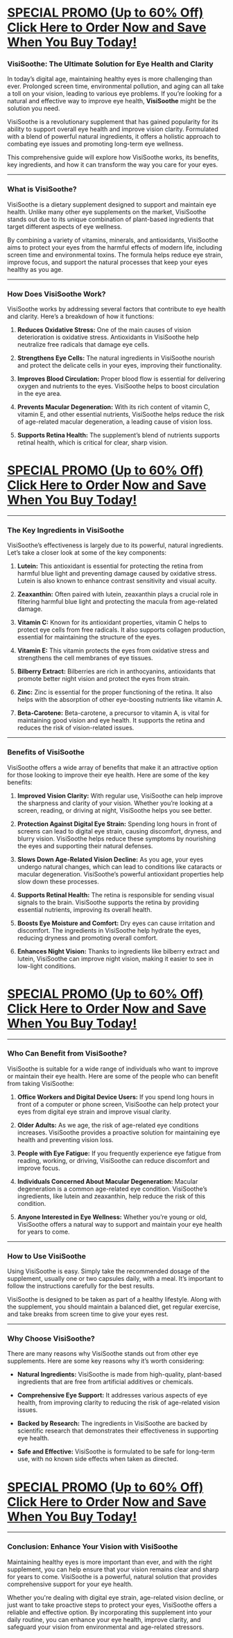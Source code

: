 <h1><a href="https://getdeals24x7.com/order-denticore">SPECIAL PROMO (Up to 60% Off) Click Here to Order Now and Save When You Buy Today!</a></h1>
<h3><strong>VisiSoothe: The Ultimate Solution for Eye Health and Clarity</strong></h3>
<p>In today&rsquo;s digital age, maintaining healthy eyes is more challenging than ever. Prolonged screen time, environmental pollution, and aging can all take a toll on your vision, leading to various eye problems. If you&rsquo;re looking for a natural and effective way to improve eye health, <strong>VisiSoothe</strong> might be the solution you need.</p>
<p>VisiSoothe is a revolutionary supplement that has gained popularity for its ability to support overall eye health and improve vision clarity. Formulated with a blend of powerful natural ingredients, it offers a holistic approach to combating eye issues and promoting long-term eye wellness.</p>
<p>This comprehensive guide will explore how VisiSoothe works, its benefits, key ingredients, and how it can transform the way you care for your eyes.</p>
<hr />
<h3><strong>What is VisiSoothe?</strong></h3>
<p>VisiSoothe is a dietary supplement designed to support and maintain eye health. Unlike many other eye supplements on the market, VisiSoothe stands out due to its unique combination of plant-based ingredients that target different aspects of eye wellness.</p>
<p>By combining a variety of vitamins, minerals, and antioxidants, VisiSoothe aims to protect your eyes from the harmful effects of modern life, including screen time and environmental toxins. The formula helps reduce eye strain, improve focus, and support the natural processes that keep your eyes healthy as you age.</p>
<hr />
<h3><strong>How Does VisiSoothe Work?</strong></h3>
<p>VisiSoothe works by addressing several factors that contribute to eye health and clarity. Here&rsquo;s a breakdown of how it functions:</p>
<ol>
<li>
<p><strong>Reduces Oxidative Stress:</strong> One of the main causes of vision deterioration is oxidative stress. Antioxidants in VisiSoothe help neutralize free radicals that damage eye cells.</p>
</li>
<li>
<p><strong>Strengthens Eye Cells:</strong> The natural ingredients in VisiSoothe nourish and protect the delicate cells in your eyes, improving their functionality.</p>
</li>
<li>
<p><strong>Improves Blood Circulation:</strong> Proper blood flow is essential for delivering oxygen and nutrients to the eyes. VisiSoothe helps to boost circulation in the eye area.</p>
</li>
<li>
<p><strong>Prevents Macular Degeneration:</strong> With its rich content of vitamin C, vitamin E, and other essential nutrients, VisiSoothe helps reduce the risk of age-related macular degeneration, a leading cause of vision loss.</p>
</li>
<li>
<p><strong>Supports Retina Health:</strong> The supplement&rsquo;s blend of nutrients supports retinal health, which is critical for clear, sharp vision.</p>
</li>
</ol>
<h1><a href="https://getdeals24x7.com/order-denticore">SPECIAL PROMO (Up to 60% Off) Click Here to Order Now and Save When You Buy Today!</a></h1>
<hr />
<h3><strong>The Key Ingredients in VisiSoothe</strong></h3>
<p>VisiSoothe&rsquo;s effectiveness is largely due to its powerful, natural ingredients. Let&rsquo;s take a closer look at some of the key components:</p>
<ol>
<li>
<p><strong>Lutein:</strong> This antioxidant is essential for protecting the retina from harmful blue light and preventing damage caused by oxidative stress. Lutein is also known to enhance contrast sensitivity and visual acuity.</p>
</li>
<li>
<p><strong>Zeaxanthin:</strong> Often paired with lutein, zeaxanthin plays a crucial role in filtering harmful blue light and protecting the macula from age-related damage.</p>
</li>
<li>
<p><strong>Vitamin C:</strong> Known for its antioxidant properties, vitamin C helps to protect eye cells from free radicals. It also supports collagen production, essential for maintaining the structure of the eyes.</p>
</li>
<li>
<p><strong>Vitamin E:</strong> This vitamin protects the eyes from oxidative stress and strengthens the cell membranes of eye tissues.</p>
</li>
<li>
<p><strong>Bilberry Extract:</strong> Bilberries are rich in anthocyanins, antioxidants that promote better night vision and protect the eyes from strain.</p>
</li>
<li>
<p><strong>Zinc:</strong> Zinc is essential for the proper functioning of the retina. It also helps with the absorption of other eye-boosting nutrients like vitamin A.</p>
</li>
<li>
<p><strong>Beta-Carotene:</strong> Beta-carotene, a precursor to vitamin A, is vital for maintaining good vision and eye health. It supports the retina and reduces the risk of vision-related issues.</p>
</li>
</ol>
<hr />
<h3><strong>Benefits of VisiSoothe</strong></h3>
<p>VisiSoothe offers a wide array of benefits that make it an attractive option for those looking to improve their eye health. Here are some of the key benefits:</p>
<ol>
<li>
<p><strong>Improved Vision Clarity:</strong> With regular use, VisiSoothe can help improve the sharpness and clarity of your vision. Whether you&rsquo;re looking at a screen, reading, or driving at night, VisiSoothe helps you see better.</p>
</li>
<li>
<p><strong>Protection Against Digital Eye Strain:</strong> Spending long hours in front of screens can lead to digital eye strain, causing discomfort, dryness, and blurry vision. VisiSoothe helps reduce these symptoms by nourishing the eyes and supporting their natural defenses.</p>
</li>
<li>
<p><strong>Slows Down Age-Related Vision Decline:</strong> As you age, your eyes undergo natural changes, which can lead to conditions like cataracts or macular degeneration. VisiSoothe&rsquo;s powerful antioxidant properties help slow down these processes.</p>
</li>
<li>
<p><strong>Supports Retinal Health:</strong> The retina is responsible for sending visual signals to the brain. VisiSoothe supports the retina by providing essential nutrients, improving its overall health.</p>
</li>
<li>
<p><strong>Boosts Eye Moisture and Comfort:</strong> Dry eyes can cause irritation and discomfort. The ingredients in VisiSoothe help hydrate the eyes, reducing dryness and promoting overall comfort.</p>
</li>
<li>
<p><strong>Enhances Night Vision:</strong> Thanks to ingredients like bilberry extract and lutein, VisiSoothe can improve night vision, making it easier to see in low-light conditions.</p>
</li>
</ol>
<h1><a href="https://getdeals24x7.com/order-denticore">SPECIAL PROMO (Up to 60% Off) Click Here to Order Now and Save When You Buy Today!</a></h1>
<hr />
<h3><strong>Who Can Benefit from VisiSoothe?</strong></h3>
<p>VisiSoothe is suitable for a wide range of individuals who want to improve or maintain their eye health. Here are some of the people who can benefit from taking VisiSoothe:</p>
<ol>
<li>
<p><strong>Office Workers and Digital Device Users:</strong> If you spend long hours in front of a computer or phone screen, VisiSoothe can help protect your eyes from digital eye strain and improve visual clarity.</p>
</li>
<li>
<p><strong>Older Adults:</strong> As we age, the risk of age-related eye conditions increases. VisiSoothe provides a proactive solution for maintaining eye health and preventing vision loss.</p>
</li>
<li>
<p><strong>People with Eye Fatigue:</strong> If you frequently experience eye fatigue from reading, working, or driving, VisiSoothe can reduce discomfort and improve focus.</p>
</li>
<li>
<p><strong>Individuals Concerned About Macular Degeneration:</strong> Macular degeneration is a common age-related eye condition. VisiSoothe&rsquo;s ingredients, like lutein and zeaxanthin, help reduce the risk of this condition.</p>
</li>
<li>
<p><strong>Anyone Interested in Eye Wellness:</strong> Whether you&rsquo;re young or old, VisiSoothe offers a natural way to support and maintain your eye health for years to come.</p>
</li>
</ol>
<hr />
<h3><strong>How to Use VisiSoothe</strong></h3>
<p>Using VisiSoothe is easy. Simply take the recommended dosage of the supplement, usually one or two capsules daily, with a meal. It&rsquo;s important to follow the instructions carefully for the best results.</p>
<p>VisiSoothe is designed to be taken as part of a healthy lifestyle. Along with the supplement, you should maintain a balanced diet, get regular exercise, and take breaks from screen time to give your eyes rest.</p>
<hr />
<h3><strong>Why Choose VisiSoothe?</strong></h3>
<p>There are many reasons why VisiSoothe stands out from other eye supplements. Here are some key reasons why it&rsquo;s worth considering:</p>
<ul>
<li>
<p><strong>Natural Ingredients:</strong> VisiSoothe is made from high-quality, plant-based ingredients that are free from artificial additives or chemicals.</p>
</li>
<li>
<p><strong>Comprehensive Eye Support:</strong> It addresses various aspects of eye health, from improving clarity to reducing the risk of age-related vision issues.</p>
</li>
<li>
<p><strong>Backed by Research:</strong> The ingredients in VisiSoothe are backed by scientific research that demonstrates their effectiveness in supporting eye health.</p>
</li>
<li>
<p><strong>Safe and Effective:</strong> VisiSoothe is formulated to be safe for long-term use, with no known side effects when taken as directed.</p>
</li>
</ul>
<h1><a href="https://getdeals24x7.com/order-denticore">SPECIAL PROMO (Up to 60% Off) Click Here to Order Now and Save When You Buy Today!</a></h1>
<hr />
<h3><strong>Conclusion: Enhance Your Vision with VisiSoothe</strong></h3>
<p>Maintaining healthy eyes is more important than ever, and with the right supplement, you can help ensure that your vision remains clear and sharp for years to come. VisiSoothe is a powerful, natural solution that provides comprehensive support for your eye health.</p>
<p>Whether you're dealing with digital eye strain, age-related vision decline, or just want to take proactive steps to protect your eyes, VisiSoothe offers a reliable and effective option. By incorporating this supplement into your daily routine, you can enhance your eye health, improve clarity, and safeguard your vision from environmental and age-related stressors.</p>
<h1>&nbsp;</h1>
<p>&nbsp;</p>
